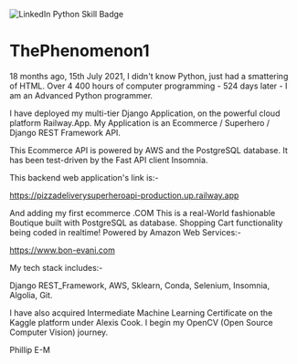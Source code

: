 ![LinkedIn Python Skill Badge](https://user-images.githubusercontent.com/96743401/154258965-dc261437-a916-442b-aed4-0d6ea3e095c8.png)
# ThePhenomenon1

18 months ago, 15th July 2021, I didn't know Python, just had a smattering of HTML.
Over 4 400 hours of computer programming - 524 days later - I am an Advanced Python programmer. 

I have deployed my multi-tier Django Application, on the powerful cloud platform Railway.App. 
My Application is an Ecommerce / Superhero / Django REST Framework API.

This Ecommerce API is powered by AWS and the PostgreSQL database.
It has been test-driven by the Fast API client Insomnia.

This backend web application's link is:-

https://pizzadeliverysuperheroapi-production.up.railway.app

And adding my first ecommerce .COM
This is a real-World fashionable Boutique built with PostgreSQL as database. Shopping Cart functionality being coded in realtime! Powered by Amazon Web Services:-

https://www.bon-evani.com


My tech stack includes:-

Django REST_Framework,
AWS,
Sklearn,
Conda,
Selenium,
Insomnia,
Algolia,
Git.

I have also acquired Intermediate Machine Learning Certificate on the Kaggle platform under Alexis Cook. I begin my OpenCV (Open Source Computer Vision) journey.

Phillip E-M
